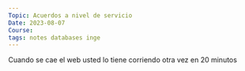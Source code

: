 ```yaml
---
Topic: Acuerdos a nivel de servicio
Date: 2023-08-07
Course: 
tags: notes databases inge
---
```


Cuando se cae el web usted lo tiene corriendo otra vez en 20 minutos
